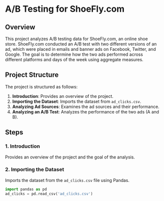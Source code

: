 # A/B Testing for ShoeFly.com

## Overview

This project analyzes A/B testing data for ShoeFly.com, an online shoe store. ShoeFly.com conducted an A/B test with two different versions of an ad, which were placed in emails and banner ads on Facebook, Twitter, and Google. The goal is to determine how the two ads performed across different platforms and days of the week using aggregate measures.

## Project Structure

The project is structured as follows:

1. **Introduction**: Provides an overview of the project.
2. **Importing the Dataset**: Imports the dataset from `ad_clicks.csv`.
3. **Analyzing Ad Sources**: Examines the ad sources and their performance.
4. **Analyzing an A/B Test**: Analyzes the performance of the two ads (A and B).

## Steps

### 1. Introduction
Provides an overview of the project and the goal of the analysis.

### 2. Importing the Dataset
Imports the dataset from the `ad_clicks.csv` file using Pandas.

```python
import pandas as pd
ad_clicks = pd.read_csv('ad_clicks.csv')
```
